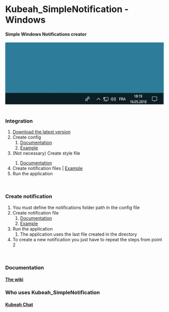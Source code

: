 # Kubeah_SimpleNotification - Windows
<h4>Simple Windows Notifications creator</h4>
<center><img src="https://raw.githubusercontent.com/CrBast/Kubeah_SimpleNotification/master/files/introduction.gif"></center>
<br>
<h3>Integration</h3>
<ol> 
  <li><a href="https://github.com/CrBast/Kubeah_SimpleNotification/releases">Download the latest version</a></li> 
  <li>Create config
    <ol>
      <li><a href="#Documentation">Documentation</a></li>
      <li><a href="https://github.com/CrBast/Kubeah_SimpleNotification/blob/master/NotificationApp.conf">Example</a></li>
    </ol>
  </li> 
  <li>(Not necessary) Create style file</li>
  <ol>
      <li><a href="#Documentation">Documentation</a></li>
    </ol>
  <li>Create notification files | <a href="https://github.com/CrBast/Kubeah_SimpleNotification/blob/master/notification_sample.xml">Example</a></li>
  <li>Run the application</li>
</ol>
<br>
<h3>Create notification</h3>
<ol> 
  <li>You must define the notifications folder path in the config file</li>
  <li>Create notification file
  <ol>
      <li><a href="#Documentation">Documentation</a></li>
      <li><a href="https://github.com/CrBast/Kubeah_SimpleNotification/blob/master/notification_sample.xml">Example</a></li>
    </ol>
  </li>
  <li>Run the application
  <ol>
      <li>The application uses the last file created in the directory</li>
    </ol>
  </li>
  <li>To create a new notification you just have to repeat the steps from point 2</li>
</ol>
<br>
<h3 id="Documentation">Documentation</h3>
<h4><a href="https://github.com/CrBast/Kubeah_SimpleNotification/wiki">The wiki</a></h4>
<h3>Who uses Kubeah_SimpleNotification</h3>
<h4><a href="https://github.com/CrBast/KubeahChat">Kubeah Chat</a></h4>
